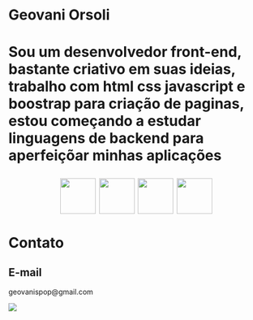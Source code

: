 <h1 align="start">Geovani Orsoli <h1>

<p> Sou um desenvolvedor front-end, bastante criativo em suas ideias, trabalho com html css javascript e boostrap para criação de paginas, estou começando a estudar linguagens de backend para aperfeiçõar minhas aplicações </p>

	
<div align="center">
	<img align="center" height="70em" src="https://cdn.icon-icons.com/icons2/2107/PNG/512/file_type_css_icon_130661.png">	
	<img align="center" height="70em" src="https://cdn.icon-icons.com/icons2/2107/PNG/512/file_type_js_official_icon_130509.png">
	<img align="center" height="70em" src="https://cdn.icon-icons.com/icons2/2415/PNG/512/html_original_wordmark_logo_icon_146478.png">
	<img align="center" height="70em" src="https://cdn.icon-icons.com/icons2/2415/PNG/512/bootstrap_plain_wordmark_logo_icon_146620.png">
</div>

##

<h1 align="start"> Contato </h1>

<h2 align="start"> E-mail </h2>
<p> geovanispop@gmail.com </p>



   <a align="center" href="[(https://www.linkedin.com/in/geovani-orsoli-gongora-6b8481223/)]" target="_blank">
   <img align="center" src="https://img.shields.io/badge/-LinkedIn-%230077B5?style=for-the-badge&logo=linkedin&logoColor=white" target="_blank"></a> 
  </div>
